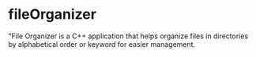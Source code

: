 # fileOrganizer
"File Organizer is a C++ application that helps organize files in directories by alphabetical order or keyword for easier management.
